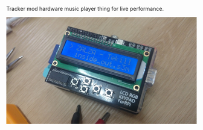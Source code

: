 Tracker mod hardware music player thing for live performance.

![Photograph of Hardhat running on Raspberry Pi](./hardhat.jpg)
